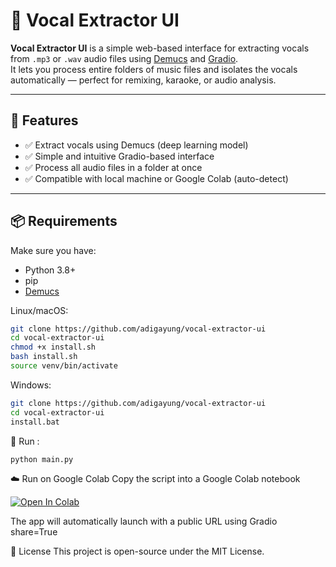 # 🎤 Vocal Extractor UI

**Vocal Extractor UI** is a simple web-based interface for extracting vocals from `.mp3` or `.wav` audio files using [Demucs](https://github.com/facebookresearch/demucs) and [Gradio](https://www.gradio.app/).  
It lets you process entire folders of music files and isolates the vocals automatically — perfect for remixing, karaoke, or audio analysis.

---

## 🚀 Features

- ✅ Extract vocals using Demucs (deep learning model)
- ✅ Simple and intuitive Gradio-based interface
- ✅ Process all audio files in a folder at once
- ✅ Compatible with local machine or Google Colab (auto-detect)

---

## 📦 Requirements

Make sure you have:

- Python 3.8+
- pip
- [Demucs](https://github.com/facebookresearch/demucs)

Linux/macOS:

```bash
git clone https://github.com/adigayung/vocal-extractor-ui
cd vocal-extractor-ui
chmod +x install.sh
bash install.sh
source venv/bin/activate
```

Windows:
```bash
git clone https://github.com/adigayung/vocal-extractor-ui
cd vocal-extractor-ui
install.bat
```

🧪 Run :
```bash
python main.py
```

☁️ Run on Google Colab
Copy the script into a Google Colab notebook

[![Open In Colab](https://colab.research.google.com/assets/colab-badge.svg)](https://colab.research.google.com/github/adigayung/vocal-extractor-ui/main/colab.ipynb)

The app will automatically launch with a public URL using Gradio share=True

📜 License
This project is open-source under the MIT License.
